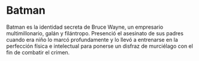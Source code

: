 # Batman

Batman es la identidad secreta de Bruce Wayne, un empresario multimillonario, galán y filántropo. 
Presenció el asesinato de sus padres cuando era niño lo marcó profundamente y lo llevó a entrenarse en la perfección física e intelectual para ponerse un disfraz de murciélago con el fin de combatir el crimen.

